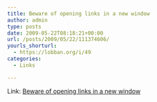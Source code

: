 ```yaml
---
title: Beware of opening links in a new window
author: admin
type: posts
date: 2009-05-22T08:18:21+00:00
url: /posts/2009/05/22/111374606/
yourls_shorturl:
  - https://lobban.org/i/49
categories:
  - Links

---
```

Link: [Beware of opening links in a new window][1]

 [1]: http://www.webcredible.co.uk/user-friendly-resources/web-usability/new-browser-windows.shtml
